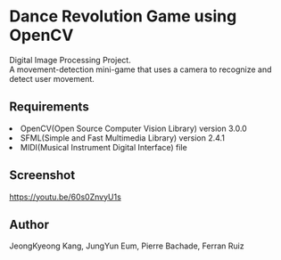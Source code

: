 # Dance Revolution Game using OpenCV

Digital Image Processing Project.<br/>
A movement-detection mini-game that uses a camera to recognize and detect user movement.


## Requirements
<li>OpenCV(Open Source Computer Vision Library) version 3.0.0</li>
<li>SFML(Simple and Fast Multimedia Library) version 2.4.1</li>
<li>MIDI(Musical Instrument Digital Interface) file</li>


## Screenshot

<https://youtu.be/60s0ZnvyU1s>

## Author
JeongKyeong Kang, JungYun Eum, Pierre Bachade, Ferran Ruiz
